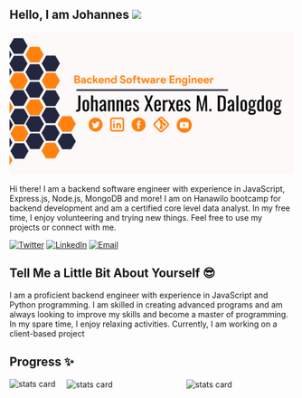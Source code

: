 ## Hello, I am Johannes <img src="https://media.giphy.com/media/hvRJCLFzcasrR4ia7z/giphy.gif" width="35">

![](https://raw.githubusercontent.com/johannes-xerxes-sz/johannes-xerxes-sz/main/banner.png)

Hi there! I am a backend software engineer with experience in JavaScript, Express.js, Node.js, MongoDB and more! I am on Hanawilo bootcamp for backend development and am a certified core level data analyst. In my free time, I enjoy volunteering and trying new things. Feel free to use my projects or connect with me.

<div align="left">
  <a href="https://twitter.com/Johannes_Xerxes" target="_blank"><img src="https://img.shields.io/twitter/follow/Johannes_Xerxes?logo=twitter&style=for-the-badge" alt="Twitter" /></a> 
    <a href="https://www.linkedin.com/in/johannes-xerxes-dalogdog"><img src="https://img.shields.io/badge/Connect-Johannes Xerxes Dalogdog-informational?style=for-the-badge&logo=linkedin" alt="LinkedIn" /></a>
    <a href="mailto:johannes.dalogdog@supportzebra.com"><img src="https://img.shields.io/badge/Email-johannes.dalogdog%40supportzebra.com-orange?style=for-the-badge&logo=Email" alt="Email" /></a>
</div>

## Tell Me a Little Bit About Yourself :sunglasses:

I am a proficient backend engineer with experience in JavaScript and Python programming. I am skilled in creating advanced programs and am always looking to improve my skills and become a master of programming. In my spare time, I enjoy relaxing activities. Currently, I am working on a client-based project

## Progress ✨
<div style="display: flex; flex-direction: row; align-items: center;">
  <div style="margin-right: 20px;">
    <img alt= "stats card" height="270px" width="400" src="https://github-readme-stats.vercel.app/api?username=johannes-xerxes-sz&show_icons=true&hide_border=true&count_private=true&theme=codeSTACKr" alt="Johannes's GitHub Stats">
  </div>
  <div style="margin-right: 20px;">
    <img alt= "stats card" height="270px" width="400" align="center" src="https://github-readme-streak-stats.herokuapp.com/?user=johannes-xerxes-sz&count_private=true&theme=codeSTACKr" alt="SanskarJaiswal" />
  </div>
  <div style="margin: 0 auto;">
    <img alt= "stats card" height="270px" width="400" align="center" width=500 src="https://github-readme-stats.vercel.app/api/top-langs/?username=johannes-xerxes-sz&count_private=true&theme=codeSTACKr" alt="SanskarJaiswal" />
  </div>
</div>

